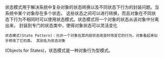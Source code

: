 状态模式用于解决系统中复杂对象的状态转换以及不同状态下行为的封装问题。当系统中某个对象存在多个状态，
这些状态之间可以进行转换，而且对象在不同状态下行为不相同时可以使用状态模式。状态模式将一个对象的状态从该对象中分离出来，
封装到专门的状态类中，使得对象状态可以灵活变化
    
    状态模式(State Pattern)：允许一个对象在其内部状态改变时改变它的行为，对象看起来似乎修改了它的类。 其别名为状态对象
(Objects for States)，状态模式是一种对象行为型模式。